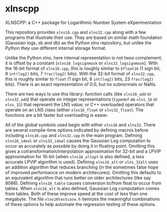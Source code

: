 # xlnscpp
XLNSCPP: a C++ package for Logarithmic Number System eXperimentation

This repository provides `xlns16.cpp` and `xlns32.cpp` along with a few programs that illustrate their use. They are based on similar math foundation (Gaussian logs, sb and db) as the Python xlns repository, but unlike the Python they use different internal storage format.

Unlike the Python xlns, here internal representation is not twos complement; it is offset by a constant (`xlns16_logsignmask` or `xlns32_logsignmask`). With the 16-bit format of `xlns16.cpp`, this is roughly similar to `bfloat16` (1 sign bit, 8 `int(log2)` bits, 7 `frac(log2)` bits). With the 32-bit format of `xlns32.cpp`, this is roughly similar to `float` (1 sign bit, 8 `int(log2)` bits, 23 `frac(log2)` bits). There is an exact representation of 0.0, but no subnormals or NaNs.

There are two ways to use this library: function calls (like `xlns16_add` or `xlns32_add`) that operate on integer representations (`typedef` as `xlns_16` or `xlns_32`) that represent the LNS value; or C++ overloaded operators that operate on an LNS class (either `xlns16_float` or `xlns32_float`).  The functions are a bit faster but overloading is easier. 

All of the global symbols used begin with either `xlns16` and `xlns32`.  There are several compile-time options indicated by defining macros before including `xlns16.cpp` and `xlns32.cpp` in the main program.  Defining `xlns16_ideal` or `xlns32_ideal` causes the Gaussian Log computation to occur as accurately as possible by doing it in floating point. 
Omitting this gives a cotransformation/interpolation approximation for 32-bit and a LPVIP approximation for 16-bit (when `xlns16_altopt` is also defined, a less accurate LPVIP algorithm is used).  Defining `xlns16_alt` or `xlns_32alt` uses an addition algorithm that reduces branching (in the sometimes false hope of improved performance on modern architecures).  Omitting this defaults to an equivalent algorithm that runs better on older architectures (like say 8086). Defining `xlns16_table` causes conversion to/from float to occur from tables.  When `xlns16_alt` is also defined, Gaussian Log computation comes from tables.  Both of these improve speed at the cost of less than one megabyte.  The file `xlns16testcase.h` itemizes the meaningful combinations of these options to help automate the regression testing of these options.

